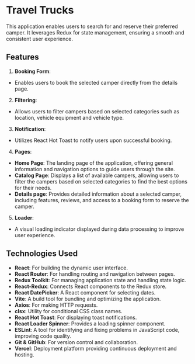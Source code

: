 # Travel Trucks

This application enables users to search for and reserve their preferred camper. It leverages Redux for state management, ensuring a smooth and consistent user experience.

## Features

1. **Booking Form**:

- Enables users to book the selected camper directly from the details page.

2. **Filtering**:

- Allows users to filter campers based on selected categories such as location, vehicle equipment and vehicle type.

3. **Notification**:

- Utilizes React Hot Toast to notify users upon successful booking.

4. **Pages**:

- **Home Page**: The landing page of the application, offering general information and navigation options to guide users through the site.
- **Catalog Page**: Displays a list of available campers, allowing users to filter the campers based on selected categories to find the best options for their needs.
- **Details page**: Provides detailed information about a selected camper, including features, reviews, and access to a booking form to reserve the camper.

5. **Loader**:

- A visual loading indicator displayed during data processing to improve user experience.

## Technologies Used

- **React**: For building the dynamic user interface.
- **React Router**: For handling routing and navigation between pages.
- **Redux Toolkit**: For managing application state and handling state logic.
- **React-Redux**: Connects React components to the Redux store.
- **React DatePicker**: A React component for selecting dates.
- **Vite**: A build tool for bundling and optimizing the application.
- **Axios**: For making HTTP requests.
- **clsx**: Utility for conditional CSS class names.
- **React Hot Toast**: For displaying toast notifications.
- **React Loader Spinner**: Provides a loading spinner component.
- **ESLint**: A tool for identifying and fixing problems in JavaScript code, improving code quality.
- **Git & GitHub**: For version control and collaboration.
- **Vercel**: Deployment platform providing continuous deployment and hosting.
